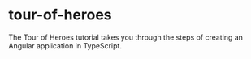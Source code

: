 # tour-of-heroes
The Tour of Heroes tutorial takes you through the steps of creating an Angular application in TypeScript.
